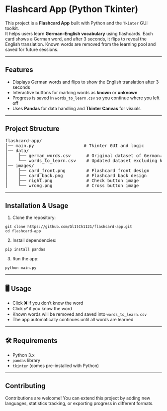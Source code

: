 <h1>Flashcard App (Python Tkinter)</h1>

<p>
  This project is a <strong>Flashcard App</strong> built with Python and the 
  <code>Tkinter</code> GUI toolkit.<br>
  It helps users learn <strong>German–English vocabulary</strong> using flashcards. 
  Each card shows a German word, and after 3 seconds, it flips to reveal the English translation. 
  Known words are removed from the learning pool and saved for future sessions.
</p>

<hr>

<h2>Features</h2>
<ul>
  <li>Displays German words and flips to show the English translation after 3 seconds</li>
  <li>Interactive buttons for marking words as <strong>known</strong> or <strong>unknown</strong> </li>
  <li>Progress is saved in <code>words_to_learn.csv</code> so you continue where you left off</li>
  <li>Uses <strong>Pandas</strong> for data handling and <strong>Tkinter Canvas</strong> for visuals</li>
</ul>

<hr>

<h2>Project Structure</h2>
<pre>
flashcard-app/
│── main.py                   # Tkinter GUI and logic
│── data/
│    ├── german_words.csv      # Original dataset of German–English words
│    └── words_to_learn.csv    # Updated dataset excluding known words
│── images/
│    ├── card_front.png        # Flashcard front design
│    ├── card_back.png         # Flashcard back design
│    ├── right.png             # Check button image
│    └── wrong.png             # Cross button image
</pre>

<hr>

<h2> Installation &amp; Usage</h2>
<ol>
  <li>Clone the repository:</li>
</ol>
<pre><code>git clone https://github.com/Gl1tCh1121/flashcard-app.git
cd flashcard-app
</code></pre>

<ol start="2">
  <li>Install dependencies:</li>
</ol>
<pre><code>pip install pandas
</code></pre>

<ol start="3">
  <li>Run the app:</li>
</ol>
<pre><code>python main.py
</code></pre>

<hr>

<h2>🖥 Usage</h2>
<ul>
  <li>Click <strong>❌</strong> if you don’t know the word</li>
  <li>Click <strong>✅</strong> if you know the word</li>
  <li>Known words will be removed and saved into <code>words_to_learn.csv</code></li>
  <li>The app automatically continues until all words are learned</li>
</ul>

<hr>

<h2>🛠 Requirements</h2>
<ul>
  <li>Python 3.x</li>
  <li><code>pandas</code> library</li>
  <li><code>tkinter</code> (comes pre-installed with Python)</li>
</ul>

<hr>

<h2> Contributing</h2>
<p>
  Contributions are welcome! You can extend this project by adding new languages, 
  statistics tracking, or exporting progress in different formats.
</p>
